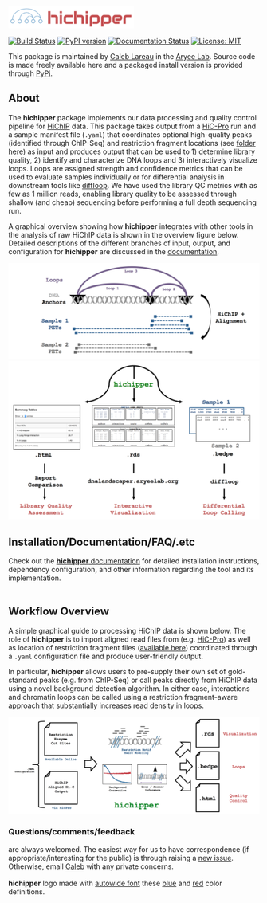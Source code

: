 <p align="left">
  <br><br><br>
  <img src="docs/content/media/hichipper_logo.png" width="50%"/>
</p>


[![Build Status](https://travis-ci.org/aryeelab/hichipper.svg?branch=master)](https://travis-ci.org/aryeelab/hichipper)
[![PyPI version](https://img.shields.io/badge/pypi-0.6.0-brightgreen.svg)](https://pypi.python.org/pypi/hichipper/)
[![Documentation Status](https://readthedocs.org/projects/hichipper/badge/?version=latest)](http://hichipper.readthedocs.io/en/latest/?badge=latest)
[![License: MIT](https://img.shields.io/badge/License-MIT-blue.svg)](https://opensource.org/licenses/MIT)

This package is maintained by [Caleb Lareau](mailto:caleblareau@g.harvard.edu) in the [Aryee Lab](http://aryee.mgh.harvard.edu/). Source code is made freely available here and a packaged install version is provided through [PyPi](https://pypi.python.org/pypi/hichipper/).

## About
The **hichipper** package implements our data processing and quality control pipeline for 
[HiChIP](http://www.nature.com/nmeth/journal/vaop/ncurrent/full/nmeth.3999.html) data.
This package takes output from a [HiC-Pro](https://github.com/nservant/HiC-Pro) run and a sample manifest file (`.yaml`) that coordinates optional high-quality peaks (identified through ChIP-Seq) and restriction fragment locations (see [folder here](RestrictionFragmentFiles))
as input and produces output that can be used to 1) determine library quality, 2) identify and characterize DNA loops and 3) interactively visualize loops. Loops are assigned strength and confidence metrics that can be used to evaluate samples individually or for differential analysis in
downstream tools like [diffloop](https://bioconductor.org/packages/release/bioc/html/diffloop.html).
We have used the library QC metrics with as few as 1 million reads, enabling library quality to be assessed through shallow (and cheap) sequencing before performing a full depth sequencing run.

A graphical overview showing how **hichipper** integrates with other tools in the analysis of raw HiChIP data is shown in the overview figure below. Detailed descriptions of the different branches of
input, output, and configuration for **hichipper** are discussed in the [documentation](http://hichipper.readthedocs.io).

![big1](docs/content/media/Big1.png)
![big2](docs/content/media/Big2.png)<br>

## Installation/Documentation/FAQ/.etc

Check out the [**hichipper** documentation](http://hichipper.readthedocs.io) for detailed
installation instructions, dependency configuration, and other information regarding the tool and its implementation.
<br><br>


## Workflow Overview
A simple graphical guide to processing HiChIP data is shown below. The role of **hichipper**
is to import aligned read files from (e.g. [HiC-Pro](https://github.com/nservant/HiC-Pro))
as well as location of restriction fragment files
([available here](https://github.com/aryeelab/hichipper/tree/master/RestrictionFragmentFiles)) coordinated through a
`.yaml` configuration file and produce user-friendly output. 

In particular, **hichipper** allows users to pre-supply their own set of gold-standard peaks (e.g. from ChIP-Seq)
or call peaks directly from HiChIP data using a novel background detection algorithm. In either case, interactions
and chromatin loops can be called using a restriction fragment-aware approach that substantially increases read density in loops. 
 
![hichipper_overview](docs/content/media/Overview.png)

### Questions/comments/feedback
are always welcomed. The easiest way for us to have correspondence (if appropriate/interesting
for the public) is through raising a [new issue](https://github.com/aryeelab/hichipper/issues/new).
Otherwise, email [Caleb](mailto:caleblareau@g.harvard.edu) with any private concerns.
<br><br>
**hichipper** logo made with [autowide font](http://www.1001freefonts.com/audiowide.font) these
[blue](http://www.color-hex.com/color/4b96c6) and [red](http://www.color-hex.com/color/bf5150)
color definitions.
<br><br><br>